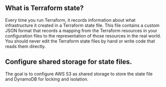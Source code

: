 ## What is Terraform state?
Every time you run Terraform, it records information about what infrastructure it created in a Terraform state file. This file contains a custom JSON format that records a mapping from the Terraform resources in your configuration files to the representation of those resources in the real world. You should never edit the Terraform state files by hand or write code that reads them directly.

## Configure shared storage for state files.
The goal is to configure AWS S3 as shared storage to store the state file and DynamoDB for locking and isolation.
